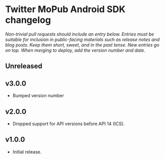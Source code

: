 # Twitter MoPub Android SDK changelog
*Non-trivial pull requests should include an entry below. Entries must be suitable for inclusion in public-facing materials such as release notes and blog posts. Keep them short, sweet, and in the past tense. New entries go on top. When merging to deploy, add the version number and date.*

## Unreleased

## v3.0.0

* Bumped version number

## v2.0.0

* Dropped support for API versions before API 14 (ICS).

## v1.0.0

* Initial release.

